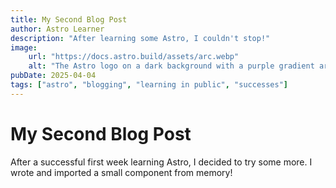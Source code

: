```yaml
---
title: My Second Blog Post
author: Astro Learner
description: "After learning some Astro, I couldn't stop!"
image:
    url: "https://docs.astro.build/assets/arc.webp"
    alt: "The Astro logo on a dark background with a purple gradient arc."
pubDate: 2025-04-04
tags: ["astro", "blogging", "learning in public", "successes"]
---
```

# My Second Blog Post
After a successful first week learning Astro, I decided to try some more. I wrote and imported a small component from memory!